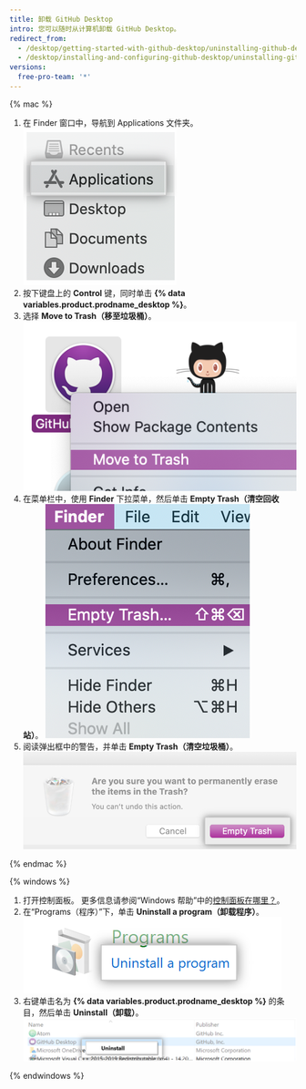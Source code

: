 ```yaml
---
title: 卸载 GitHub Desktop
intro: 您可以随时从计算机卸载 GitHub Desktop。
redirect_from:
  - /desktop/getting-started-with-github-desktop/uninstalling-github-desktop
  - /desktop/installing-and-configuring-github-desktop/uninstalling-github-desktop
versions:
  free-pro-team: '*'
---
```


{% mac %}

1. 在 Finder 窗口中，导航到 Applications 文件夹。 ![Finder 窗口中的 Applications 文件夹](/assets/images/help/desktop/applications-folder.png)
2. 按下键盘上的 **Control** 键，同时单击 **{% data variables.product.prodname_desktop %}**。
3. 选择 **Move to Trash（移至垃圾桶）**。 ![Move to Trash（移到回收站）选项](/assets/images/help/desktop/mac-move-to-trash.png)
4. 在菜单栏中，使用 **Finder** 下拉菜单，然后单击 **Empty Trash（清空回收站）**。 ![菜单栏中的 Empty Trash（清空回收站）选项](/assets/images/help/desktop/mac-empty-trash-menu.png)
5. 阅读弹出框中的警告，并单击 **Empty Trash（清空垃圾桶）**。 ![Empty Trash（清空回收站）按钮](/assets/images/help/desktop/mac-empty-trash-button.png)

{% endmac %}

{% windows %}

1. 打开控制面板。 更多信息请参阅“Windows 帮助”中的[控制面板在哪里？](https://support.microsoft.com/en-us/help/13764/windows-where-is-control-panel)。
2. 在“Programs（程序）”下，单击 **Uninstall a program（卸载程序）**。 ![控制面板中的 Uninstall a Program（卸载程序）选项](/assets/images/help/desktop/windows-uninstall-a-program.png)
3. 右键单击名为 **{% data variables.product.prodname_desktop %}** 的条目，然后单击 **Uninstall（卸载）**。 ![卸载选项](/assets/images/help/desktop/windows-click-uninstall.png)

{% endwindows %}
